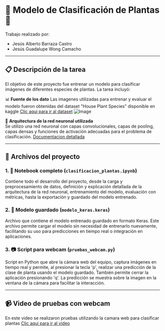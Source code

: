 # 🌿 Modelo de Clasificación de Plantas 🌿
Trabajo realizado por:
- Jesús Alberto Barraza Castro
- Jesús Guadalupe Wong Camacho
***

## 📋 Descripción de la tarea

El objetivo de este proyecto fue entrenar un modelo para clasificar imágenes de diferentes especies de plantas. La tarea incluyó:

📊 **Fuente de los dato**
Las imagenes utilizadas para entrenar y evaluar el modelo fueron obtenidas del dataset "House Plant Species" disponible en kaggle
[Clic aqui para ir al dataset](https://www.kaggle.com/datasets/kacpergregorowicz/house-plant-species/data)
![Image](https://github.com/user-attachments/assets/370d1cb6-98c6-487b-acdf-f99e8a29e911)

🧠 **Arquitectura de la red neuronal utilizada**  
Se utilizo una red neuronal con capas convolucionales, capas de pooling, capas densas y funciones de activación adecuadas para el problema de clasificación.
[Documentacion detallada](https://github.com/jesusBarrazaCastro/itc_topicos_ia/blob/main/UNIDAD%204/TAREA%202/documentacion_clasificacion_plantas.pdf)

---

## 📁 Archivos del proyecto

### 1. 📓 Notebook completo (`clasificacion_plantas.ipynb`)

Contiene todo el desarrollo del proyecto, desde la carga y preprocesamiento de datos, definición y explicación detallada de la arquitectura de la red neuronal, entrenamiento del modelo, evaluación con métricas, hasta la exportación y guardado del modelo entrenado.

### 2. 🧩 Modelo guardado (`modelo_keras.keras`)

Archivo que contiene el modelo entrenado guardado en formato Keras. Este archivo permite cargar el modelo sin necesidad de entrenarlo nuevamente, facilitando su uso para predicciones en tiempo real o integración en aplicaciones.

### 3. 📷 Script para webcam (`pruebas_webcam.py`)

Script en Python que abre la cámara web del equipo, captura imágenes en tiempo real y permite, al presionar la tecla 'p', realizar una predicción de la clase de planta usando el modelo guardado. También permite cerrar la aplicación presionando 'q'. La predicción se muestra sobre la imagen en la ventana de la cámara para facilitar la interacción.

---

## 📹 Video de pruebas con webcam
En este video se realizaron pruebas utilizando la camara web para clasificar plantas
[Clic aqui para ir al video](https://youtu.be/IKAmNQ2jGpc)
